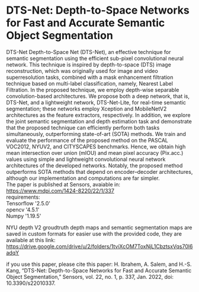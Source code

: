 # DTS-Net: Depth-to-Space Networks for Fast and Accurate Semantic Object Segmentation
DTS-Net Depth-to-Space Net (DTS-Net), an effective technique for semantic segmentation using the efficient sub-pixel convolutional neural network. This technique is inspired by depth-to-space (DTS) image reconstruction, which was originally used for image and video superresolution tasks, combined with a mask enhancement filtration technique based on multi-label classification, namely, Nearest Label Filtration. In the proposed technique, we employ depth-wise separable convolution-based architectures. We propose both a deep network, that is, DTS-Net, and a lightweight network, DTS-Net-Lite, for real-time semantic segmentation; these networks employ Xception and MobileNetV2 architectures as the feature extractors, respectively. In addition, we explore the joint semantic segmentation and depth estimation task and demonstrate that the proposed technique can efficiently perform both tasks simultaneously, outperforming state-of-art (SOTA) methods. We train and evaluate the performance of the proposed method on the PASCAL VOC2012, NYUV2, and CITYSCAPES benchmarks. Hence, we obtain high mean intersection over union (mIOU) and mean pixel accuracy (Pix.acc.) values using simple and lightweight convolutional neural network architectures of the developed networks. Notably, the proposed method outperforms SOTA methods that depend on encoder–decoder architectures, although our implementation and computations are far simpler.<br />
The paper is published at Sensors, avaiable in: https://www.mdpi.com/1424-8220/22/1/337 <br />
requirements: <br />
Tensorflow '2.5.0' <br />
opencv '4.5.1' <br />
Numpy '1.19.5' <br />

NYU depth V2 groudtruth depth maps and semantic segmentation maps are saved in custom formats for easier use with the provided code, they are available at this link: https://drive.google.com/drive/u/2/folders/1tviXcOM7ToxNjL1CbztsxVqs70l6adqY <br />


if you use this paper, please cite this paper:
H. Ibrahem, A. Salem, and H.-S. Kang, “DTS-Net: Depth-to-Space Networks for Fast and Accurate Semantic Object Segmentation,” Sensors, vol. 22, no. 1, p. 337, Jan. 2022, doi: 10.3390/s22010337.
